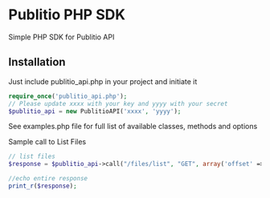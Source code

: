# Publitio PHP SDK

Simple PHP SDK for Publitio API

## Installation

Just include publitio_api.php in your project and initiate it 

```php
require_once('publitio_api.php'); 
// Please update xxxx with your key and yyyy with your secret
$publitio_api = new PublitioAPI('xxxx', 'yyyy');
```

See examples.php file for full list of available classes, methods and options

Sample call to List Files

```php
// list files
$response = $publitio_api->call("/files/list", "GET", array('offset' => '0', 'limit' => '10'));

//echo entire response
print_r($response);
```


